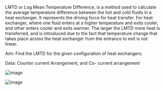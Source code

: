 LMTD or Log Mean Temperature Difference, is a method used to calculate the average temperature difference between the hot and cold fluids in a heat exchanger. It represents the driving force for heat transfer. For heat exchanger, where one fluid enters at a higher temperature and exits cooler, and other enters cooler and exits warmer. The larger the LMTD more heat is transferred, and is introduced due to the fact that temperature change that takes place across the heat exchanger from the entrance to exit is not linear. 

Aim: Find the LMTD for the given configuration of heat exchangers.

Data: Counter current Arrangement, and Co- current arrangement

![image](https://github.com/user-attachments/assets/3c767002-42b9-489b-aa1d-ad8622fd993b)

![image](https://github.com/user-attachments/assets/0a0451a8-a921-4fed-aa13-c8ca9873f032)


